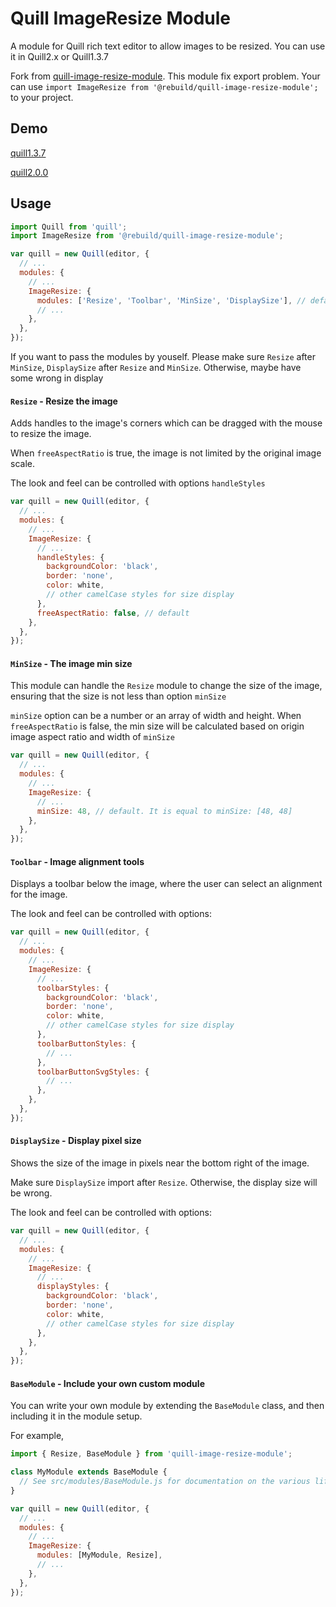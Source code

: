 # Quill ImageResize Module

A module for Quill rich text editor to allow images to be resized. You can use it in Quill2.x or Quill1.3.7

Fork from [quill-image-resize-module](https://github.com/kensnyder/quill-image-resize-module). This module fix export problem. Your can use `import ImageResize from '@rebuild/quill-image-resize-module';` to your project.

## Demo

[quill1.3.7](https://zzxming.github.io/quill-image-resize-module/quill1.3.7/index.html)

[quill2.0.0](https://zzxming.github.io/quill-image-resize-module/quill2.0.0/index.html)

## Usage

```javascript
import Quill from 'quill';
import ImageResize from '@rebuild/quill-image-resize-module';

var quill = new Quill(editor, {
  // ...
  modules: {
    // ...
    ImageResize: {
      modules: ['Resize', 'Toolbar', 'MinSize', 'DisplaySize'], // default
      // ...
    },
  },
});
```

If you want to pass the modules by youself. Please make sure `Resize` after `MinSize`, `DisplaySize` after `Resize` and `MinSize`. Otherwise, maybe have some wrong in display

#### `Resize` - Resize the image

Adds handles to the image's corners which can be dragged with the mouse to resize the image.

When `freeAspectRatio` is true, the image is not limited by the original image scale.

The look and feel can be controlled with options `handleStyles`

```javascript
var quill = new Quill(editor, {
  // ...
  modules: {
    // ...
    ImageResize: {
      // ...
      handleStyles: {
        backgroundColor: 'black',
        border: 'none',
        color: white,
        // other camelCase styles for size display
      },
      freeAspectRatio: false, // default
    },
  },
});
```

#### `MinSize` - The image min size

This module can handle the `Resize` module to change the size of the image, ensuring that the size is not less than option `minSize`

`minSize` option can be a number or an array of width and height. When `freeAspectRatio` is false, the min size will be calculated based on origin image aspect ratio and width of `minSize`

```javascript
var quill = new Quill(editor, {
  // ...
  modules: {
    // ...
    ImageResize: {
      // ...
      minSize: 48, // default. It is equal to minSize: [48, 48]
    },
  },
});
```

#### `Toolbar` - Image alignment tools

Displays a toolbar below the image, where the user can select an alignment for the image.

The look and feel can be controlled with options:

```javascript
var quill = new Quill(editor, {
  // ...
  modules: {
    // ...
    ImageResize: {
      // ...
      toolbarStyles: {
        backgroundColor: 'black',
        border: 'none',
        color: white,
        // other camelCase styles for size display
      },
      toolbarButtonStyles: {
        // ...
      },
      toolbarButtonSvgStyles: {
        // ...
      },
    },
  },
});
```

#### `DisplaySize` - Display pixel size

Shows the size of the image in pixels near the bottom right of the image.

Make sure `DisplaySize` import after `Resize`. Otherwise, the display size will be wrong.

The look and feel can be controlled with options:

```javascript
var quill = new Quill(editor, {
  // ...
  modules: {
    // ...
    ImageResize: {
      // ...
      displayStyles: {
        backgroundColor: 'black',
        border: 'none',
        color: white,
        // other camelCase styles for size display
      },
    },
  },
});
```

#### `BaseModule` - Include your own custom module

You can write your own module by extending the `BaseModule` class, and then including it in
the module setup.

For example,

```javascript
import { Resize, BaseModule } from 'quill-image-resize-module';

class MyModule extends BaseModule {
  // See src/modules/BaseModule.js for documentation on the various lifecycle callbacks
}

var quill = new Quill(editor, {
  // ...
  modules: {
    // ...
    ImageResize: {
      modules: [MyModule, Resize],
      // ...
    },
  },
});
```
